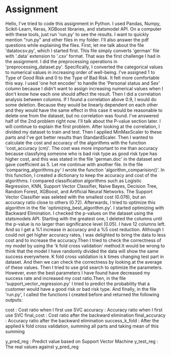 # Assignment
Hello,
I've tried to code this assignment in Python. I used Pandas, Numpy, Scikit-Learn, Keras, XGBoost libraries, and statsmodel API. On a computer with these tools, just run 'run.py' to see the results. I want to quickly mention "run.py" and other files in my folder. I'll also answer the pdf questions while explaining the files. First, let me talk about the file 'datatocsv.py', which I started first. This file simply converts 'german' file with '.data' extension to '.csv' format. That was the first challenge I had in the assignment.
I did the preprocessing operations in 'preprocessing_dataset.py'.
Specifically, I converted the categorical values to numerical values in increasing order of well-being. I've assigned 1 to Type of Good Risk and 0 to the Type of Bad Risk. It felt more comfortable this way. I used 'one hot encoder'
to handle the 'Personal status and Sex' column because I didn't want to assign increasing numerical values when I don't know how each one should affect the result.
Then I did a correlation analysis between columns. If I found a correlation above 0.9, I would do some deletion.
Because they would be linearly dependent on each other and they would have the same effect in this case it would be reasonable to delete one from the dataset, but no correlation was found. I've answered half of the 2nd problem right now. I'll talk about the P-value section later.
I will continue to explain the first problem. After looking at the correlation, I divided my dataset to train and test. Then I applied MinMaxScaler to these parts and I've got better results than StandardScaler. Then I wanted to calculate the cost and accuracy of the algorithms with the function 'cost_accuracy (cm)'. The cost was more important to me than accuracy because classfying someone who is bad risk type as good risk type has higher cost, and this was stated in the file 'german.doc' in the dataset and gave coefficient as 5. Let me continue with another file. In the file 'comparing_algorithms.py' I wrote the function 'algorithm_comparision()'. In this function, I created a dictionary to keep the accuracy and cost of the algorithms.
I compared classification algorithms such as Logistic Regression, KNN, Support Vector Classifier, Naive Bayes, Decision Tree, Random Forest, XGBoost, and Artificial Neural Networks. The Support Vector Classifier was seleted with the smallest cost (0.076), but an accuracy ratio close to others (0.72). Afterwards, I tried to optimize this algorithm in the file 'optimizing_best_algorithm.py'.
I started optimizing with Backward Elimination.
I checked the p-values on the dataset using the statsmodels API. Starting with the greatest one, I deleted the columns until the p-value is no larger than significance level (0.05).
I have 12 columns left. And so I get a %1 increase in accuracy and a %5 cost reduction. Although I could not get higher accuracy rates, I was delighted to bring the data to less cost and to increase the accuracy.Then I tried to check the correctness of my model by using the 'k fold cross validation' method.It would be wrong to think that the model I have randomly divided the data will show the same success everywhere. K fold cross validation is k times changing test part in dataset. And then we can check the correctness by looking at the average of these values. Then I tried to use grid search to optimize the parameters. However, even the best parameters I have found have decreased my success rate and increased my cost ratio.Then, in the file 'support_vector_regression.py' I tried to predict the probability that a customer would have a good risk or bad risk type. And finally, in the file 'run.py', I called the functions I created before and returned the following outputs:

cost : Cost ratio when I first use SVC
accuracy : Accuracy ratio when I first use SVC
final_cost : Cost ratio after the backward elimination
final_accuracy : Accuracy ratio after the backward elimination
success_k_fold : After the applied k fold cross validation, summing all parts and taking mean of this summing

y_pred_reg	: Predict value based on Support Vector Machine
y_test_reg : The real values against y_pred_reg
